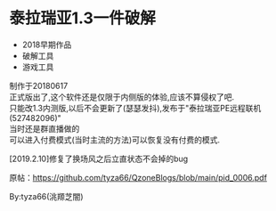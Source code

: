 # 泰拉瑞亚1.3一件破解
- 2018早期作品
- 破解工具
- 游戏工具

制作于20180617  
正式版出了,这个软件还是仅限于内侧版的体验,应该不算侵权了吧.  
只能改1.3内测版,以后不会更新了(瑟瑟发抖),发布于"泰拉瑞亚PE远程联机(527482096)"  
当时还是群直播做的  
可以进入付费模式(当时主流的方法)可以恢复没有付费的模式.  

[2019.2.10]修复了换场风之后立直状态不会掉的bug  

原帖：https://github.com/tyza66/QzoneBlogs/blob/main/pid_0006.pdf

By:tyza66(洮羱芝闇)